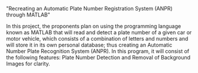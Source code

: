 "Recreating an Automatic Plate Number Registration System (ANPR) through MATLAB"

In this project, the proponents plan on using the programming language known as MATLAB that will read and detect a plate number of a given car or motor vehicle, which consists of a combination of letters and numbers and will store it in its own personal database; thus creating an Automatic Number Plate Recognition System (ANPR). In this program, it will consist of the following features: Plate Number Detection and Removal of Background Images for clarity.
